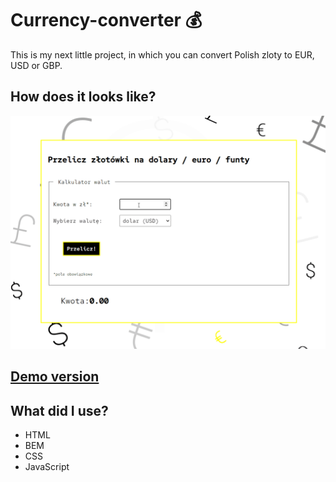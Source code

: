 # Currency-converter  💰 
This is my next little project, in which you can convert Polish zloty to EUR, USD or GBP.
## How does it looks like?
![How does it looks like?](https://github.com/HaniaNassalska/currency_converter/blob/main/README/currency_converter.gif?raw=true)
## [Demo version](https://hanianassalska.github.io/currency_converter/)
## What did I use?
- HTML
- BEM
- CSS
- JavaScript
